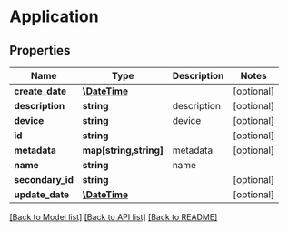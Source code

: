 # Application

## Properties
Name | Type | Description | Notes
------------ | ------------- | ------------- | -------------
**create_date** | [**\DateTime**](\DateTime.md) |  | [optional] 
**description** | **string** | description | [optional] 
**device** | **string** | device | [optional] 
**id** | **string** |  | [optional] 
**metadata** | **map[string,string]** | metadata | [optional] 
**name** | **string** | name | 
**secondary_id** | **string** |  | [optional] 
**update_date** | [**\DateTime**](\DateTime.md) |  | [optional] 

[[Back to Model list]](../README.md#documentation-for-models) [[Back to API list]](../README.md#documentation-for-api-endpoints) [[Back to README]](../README.md)


